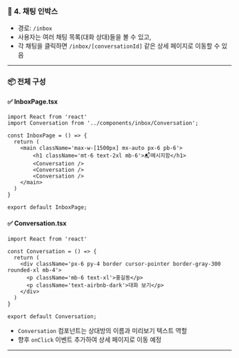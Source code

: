 ### 💬 4. 채팅 인박스

- 경로: `/inbox`
- 사용자는 여러 채팅 목록(대화 상대)들을 볼 수 있고,
- 각 채팅을 클릭하면 `/inbox/[conversationId]` 같은 상세 페이지로 이동할 수 있음

---

### 📦 전체 구성

#### ✅ InboxPage.tsx
```tsx
import React from 'react'
import Conversation from '../components/inbox/Conversation';

const InboxPage = () => {
  return (
    <main className='max-w-[1500px] mx-auto px-6 pb-6'>
        <h1 className='mt-6 text-2xl mb-6'>📬메시지함</h1>
        <Conversation />
        <Conversation />
        <Conversation />
    </main>
  )
}

export default InboxPage;
```

#### ✅ Conversation.tsx
```tsx
import React from 'react'

const Conversation = () => {
  return (
    <div className='px-6 py-4 border cursor-pointer border-gray-300 rounded-xl mb-4'>
      <p className='mb-6 text-xl'>홍길동</p>
      <p className='text-airbnb-dark'>대화 보기</p>
    </div>
  )
}

export default Conversation;
```

- `Conversation` 컴포넌트는 상대방의 이름과 미리보기 텍스트 역할
- 향후 `onClick` 이벤트 추가하여 상세 페이지로 이동 예정

---
